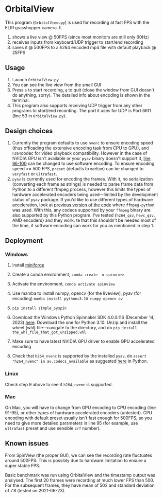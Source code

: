 # OrbitalView

This program (`OrbitalView.py`) is used for recording at fast FPS with the FLIR grasshopper camera.
It

1. shows a live view @ 50FPS (since most monitors are still only 60Hz)
2. receives inputs from keyboard/UDP trigger to start/end recording
3. saves it @ 500FPS to a h264 encoded mp4 file with default playback @ 25FPS


## Usage

1. Launch `OrbitalView.py`
2. You can see the live view from the small GUI
3. Press `s` to start recording, `q` to quit (close the window from GUI doesn't do anything, sorry). The detailed info about encoding is shown in the terminal.
4. This program also supports receiving UDP trigger from any other programs to start/end recording. The port it uses for UDP is Port 6611 (line 53 in `OrbitalView.py`).

## Design choices

1. Currently the program defaults to use `nvenc` to ensure encoding speed (thus offloading the extensive encoding task from CPU to GPU), and `h264`codec for video playback compatibility.
However in the case of NVIDIA GPU isn't available or your `pyav` binary doesn't support it, [line 96-100](https://github.com/rob-the-bot/OrbitalView/blob/main/OrbitalView.py#L96) can be changed to use software encoding.
To ensure encoding speed >= 500 FPS, `preset` (defaults to `medium`) can be changed to `veryfast` or `ultrafast`.
2. `pyav` is currently used for encoding the frames.
With it, no serialization (converting each frame as strings) is needed to parse frame data from Python to a different ffmpeg process,
however this limits the types of hardware accelerated encoders being used&mdash;limited by the development status of `pyav` package.
If you'd like to use different types of hardware acceleration,
look at [previous version of the code](https://github.com/rob-the-bot/OrbitalView/commit/366ff4804132375f8ad5d41ced7a28b9c82615c2) where `ffmpeg-python` was used.
With this, any codecs supported by your `ffmpeg` binary are also supported by this Python program.
I've tested {`h264_qsv`, `hevc_qsv`, AMD encoders} and they work.
   te that this shouldn't be needed most of the time, if software encoding can work for you as mentioned in step 1.

## Deployment

### Windows

1. Install [miniforge](https://github.com/conda-forge/miniforge/releases/latest/download/Miniforge3-Windows-x86_64.exe)
2. Create a conda environment, `conda create -n spinview`
3. Activate the environment, `conda activate spinview`
4. Use mamba to install numpy, opencv (for the liveview), pyav (for encoding)
`mamba install python=3.10 numpy opencv av`

5. `pip install simple_pyspin`
6. Download the Windows Python Spinnaker SDK 4.0.0.116 (December 14, 2023) [here](https://www.flir.com/support-center/iis/machine-vision/downloads/spinnaker-sdk-download/spinnaker-sdk--download-files/).
Download the one for Python 3.10.
Unzip and install the wheel (whl) file&mdash;navigate to the directory, and do `pip install the_whl_file_that_got_unzipped.whl`
8. Make sure to have latest NVIDIA GPU driver to enable GPU accelerated encoding
9. Check that `h264_nvenc` is supported by the installed `pyav`, do `assert "h264_nvenc" in av.codecs_available` as suggested [here](https://github.com/PyAV-Org/PyAV/issues/596#issuecomment-755307214) in Python.

### Linux

Check step 9 above to see if `h264_nvenc` is supported.

### Mac

On Mac, you will have to change from GPU encoding to CPU encoding (line 91-95), or other types of hardware accelerated encoders (untested).
CPU encoding with default preset usually isn't fast enough for 500FPS,
so you need to give more detailed parameters in line 95 (for example, use `ultrafast` preset and use sensible `crf` number).

## Known issues
From SpinView (the proper GUI), we can see the recording rate fluctuates around 500FPS.
This is possibly due to hardware limitation to ensure a super stable FPS.

Basic benchmark was run using OrbitalView and the timestamp output was analysed.
The first 20 frames were recording at much lower FPS than 500.
For the subsequent frames, they have mean of 502 and standard deviation of 7.8 (tested on 2021-06-23).
